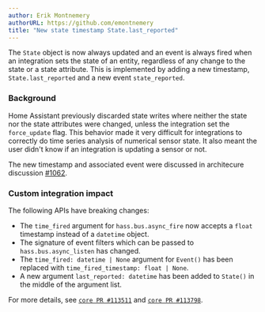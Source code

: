 ```yaml
---
author: Erik Montnemery
authorURL: https://github.com/emontnemery
title: "New state timestamp State.last_reported"
---
```


The `State` object is now always updated and an event is always fired when an integration sets the state of an entity, regardless of any change to the state or a state attribute. This is implemented by adding a new timestamp, `State.last_reported` and a new event `state_reported`.

### Background

Home Assistant previously discarded state writes where neither the state nor the state attributes were changed, unless the integration set the `force_update` flag. This behavior made it very difficult for integrations to correctly do time series analysis of numerical sensor state. It also meant the user didn't know if an integration is updating a sensor or not.

The new timestamp and associated event were discussed in architecure discussion [#1062](https://github.com/home-assistant/architecture/discussions/1062).

### Custom integration impact

The following APIs have breaking changes:
- The `time_fired` argument for `hass.bus.async_fire` now accepts a `float` timestamp instead of a `datetime` object.
- The signature of event filters which can be passed to `hass.bus.async_listen` has changed.
- The `time_fired: datetime | None` argument for `Event()` has been replaced with `time_fired_timestamp: float | None`.
- A new argument `last_reported: datetime` has been added to `State()` in the middle of the argument list.

For more details, see [`core PR #113511`](https://github.com/home-assistant/core/pull/113511) and [`core PR #113798`](https://github.com/home-assistant/core/pull/113798).
